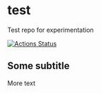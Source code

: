 # test

Test repo for experimentation

[![Actions Status](https://github.com/mauricio-fernandez-l/test/workflows/Python%20application/badge.svg)](https://github.com/mauricio-fernandez-l/test/actions)

## Some subtitle

More text
